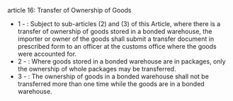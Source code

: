 article 16: Transfer of Ownership of Goods

<ul>
			<li>1 - : Subject to sub-articles (2) and (3) of this Article, where there is a transfer of ownership of goods stored in a bonded warehouse, the importer or owner of the goods shall submit a transfer document in prescribed form to an officer at the customs office where the goods were accounted for. <ul>
			</ul></li>			<li>2 - : Where goods stored in a bonded warehouse are in packages, only the ownership of whole packages may be transferred. <ul>
			</ul></li>			<li>3 - : The ownership of goods in a bonded warehouse shall not be transferred more than one time while the goods are in a bonded warehouse. <ul>
			</ul></li></ul>